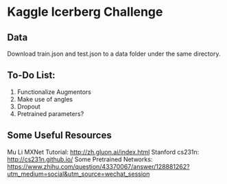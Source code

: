 # Kaggle Icerberg Challenge

## Data
Download train.json and test.json to a data folder under the same directory. 

## To-Do List:
1. Functionalize Augmentors
2. Make use of angles
3. Dropout
4. Pretrained parameters?

## Some Useful Resources
Mu Li MXNet Tutorial:  http://zh.gluon.ai/index.html
Stanford cs231n: http://cs231n.github.io/
Some Pretrained Networks: https://www.zhihu.com/question/43370067/answer/128881262?utm_medium=social&utm_source=wechat_session

